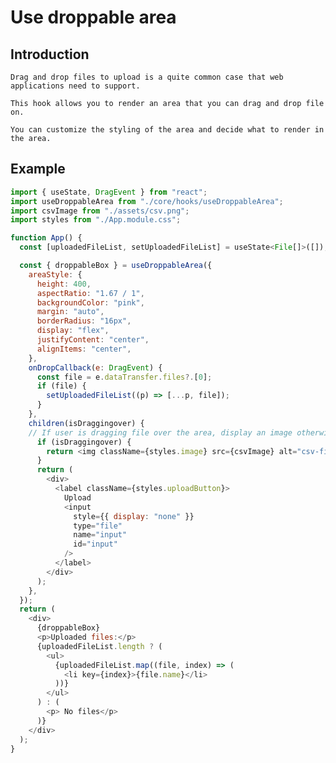 # Use droppable area

## Introduction
    Drag and drop files to upload is a quite common case that web applications need to support.
    
    This hook allows you to render an area that you can drag and drop file on.
     
    You can customize the styling of the area and decide what to render in the area.

## Example

```javascript
import { useState, DragEvent } from "react";
import useDroppableArea from "./core/hooks/useDroppableArea";
import csvImage from "./assets/csv.png";
import styles from "./App.module.css";

function App() {
  const [uploadedFileList, setUploadedFileList] = useState<File[]>([]);

  const { droppableBox } = useDroppableArea({
    areaStyle: {
      height: 400,
      aspectRatio: "1.67 / 1",
      backgroundColor: "pink",
      margin: "auto",
      borderRadius: "16px",
      display: "flex",
      justifyContent: "center",
      alignItems: "center",
    },
    onDropCallback(e: DragEvent) {
      const file = e.dataTransfer.files?.[0];
      if (file) {
        setUploadedFileList((p) => [...p, file]);
      }
    },
    children(isDraggingover) {
    // If user is dragging file over the area, display an image otherwise display an button to open file selection dialog
      if (isDraggingover) {
        return <img className={styles.image} src={csvImage} alt="csv-file" />;
      }
      return (
        <div>
          <label className={styles.uploadButton}>
            Upload
            <input
              style={{ display: "none" }}
              type="file"
              name="input"
              id="input"
            />
          </label>
        </div>
      );
    },
  });
  return (
    <div>
      {droppableBox}
      <p>Uploaded files:</p>
      {uploadedFileList.length ? (
        <ul>
          {uploadedFileList.map((file, index) => (
            <li key={index}>{file.name}</li>
          ))}
        </ul>
      ) : (
        <p> No files</p>
      )}
    </div>
  );
}
```
